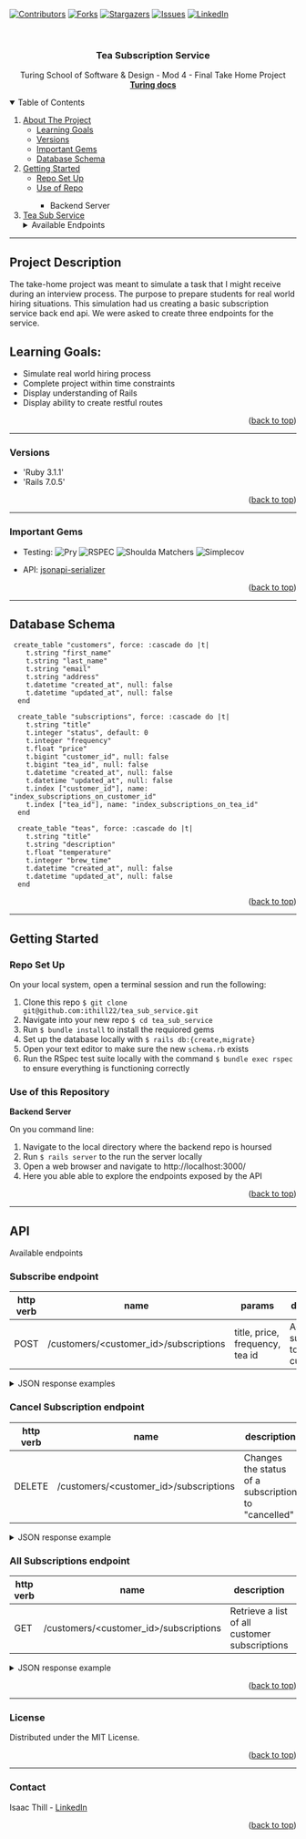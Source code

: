 <a name="readme-top"></a>

[![Contributors][contributors-shield]][contributors-url]
[![Forks][forks-shield]][forks-url]
[![Stargazers][stars-shield]][stars-url]
[![Issues][issues-shield]][issues-url]
[![LinkedIn][linkedin-shield]][linkedin-url]


<br />
<div align="center">
  <h3 align="center">Tea Subscription Service</h3>

  <p align="center">
  Turing School of Software & Design - Mod 4 - Final Take Home Project
  <br />
  <a href="https://mod4.turing.edu/projects/take_home/"><strong>Turing docs</strong></a>
  </p>
</div>

<details open="open">
  <summary>Table of Contents</summary>
  <ol>
    <li>
    <a href="#project-description">About The Project</a>
    <ul>
      <li><a href="#learning-goals">Learning Goals</a></li>
      <li><a href="#versions">Versions</a></li>
      <li><a href="#important-gems">Important Gems</a></li>
      <li><a href="#database-schema">Database Schema</a></li>
    </ul>
    </li>
    <li>
      <a href="#getting-started">Getting Started</a>
      <ul>
        <li><a href="#repo-set-up">Repo Set Up</a></li>
        <li><a href="#use-of-this-repository">Use of Repo</a></li>
          <ul>
            <li>Backend Server</li>
          </ul>
      </ul>
    </li>
    <li>
      <a href="#api">Tea Sub Service</a>
      <details>
        <summary>Available Endpoints</summary>
        <ul>
          <li><a href="#subscribe-endpoint">Subscribe Endpoint</a></a></li>
          <li><a href="#cancel-subscription-endpoint">Cancel Subscription Endpoint</a></a></li>
          <li><a href="#all-subscriptions-endpoint">All Subscriptions Endpoint</a></a></li>
        </ul>
      </details>
    </li>
  </ol>
</details>

----------

## Project Description

The take-home project was meant to simulate a task that I might receive during an interview process. The purpose to prepare students for real world hiring situations. This simulation had us creating a basic subscription service back end api. We were asked to create three endpoints for the service.

## Learning Goals:

- Simulate real world hiring process
- Complete project within time constraints
- Display understanding of Rails
- Display ability to create restful routes

<p align="right">(<a href="#readme-top">back to top</a>)</p>

----------

### Versions

- 'Ruby 3.1.1'
- 'Rails 7.0.5'

<p align="right">(<a href="#readme-top">back to top</a>)</p>

----------

### Important Gems

- Testing:
![Pry][Pry-img]
![RSPEC][RSPEC-img]
![Shoulda Matchers][Shoulda Matchers-img]
![Simplecov][Simplecov-img]

- API: [jsonapi-serializer](https://github.com/fotinakis/jsonapi-serializers)

<p align="right">(<a href="#readme-top">back to top</a>)</p>

----------

## Database Schema
```
 create_table "customers", force: :cascade do |t|
    t.string "first_name"
    t.string "last_name"
    t.string "email"
    t.string "address"
    t.datetime "created_at", null: false
    t.datetime "updated_at", null: false
  end

  create_table "subscriptions", force: :cascade do |t|
    t.string "title"
    t.integer "status", default: 0
    t.integer "frequency"
    t.float "price"
    t.bigint "customer_id", null: false
    t.bigint "tea_id", null: false
    t.datetime "created_at", null: false
    t.datetime "updated_at", null: false
    t.index ["customer_id"], name: "index_subscriptions_on_customer_id"
    t.index ["tea_id"], name: "index_subscriptions_on_tea_id"
  end

  create_table "teas", force: :cascade do |t|
    t.string "title"
    t.string "description"
    t.float "temperature"
    t.integer "brew_time"
    t.datetime "created_at", null: false
    t.datetime "updated_at", null: false
  end
```

<p align="right">(<a href="#readme-top">back to top</a>)</p>

----------

## Getting Started

### Repo Set Up
On your local system, open a terminal session and run the following:
1. Clone this repo `$ git clone git@github.com:ithill22/tea_sub_service.git`
2. Navigate into your new repo `$ cd tea_sub_service`
3. Run `$ bundle install` to install the requiored gems
4. Set up the database locally with `$ rails db:{create,migrate}`
5. Open your text editor to make sure the new `schema.rb` exists
8. Run the RSpec test suite locally with the command `$ bundle exec rspec` to ensure everything is functioning correctly

### Use of this Repository

**Backend Server**

On you command line:
1. Navigate to the local directory where the backend repo is hoursed
2. Run `$ rails server` to the run the server locally
3. Open a web browser and navigate to http://localhost:3000/
4. Here you able able to explore the endpoints exposed by the API

<p align="right">(<a href="#readme-top">back to top</a>)</p>

----------

## API
Available endpoints

### Subscribe endpoint

| http verb | name | params | description | example |
| --- | --- | --- | --- | --- |
| POST | /customers/<customer_id>/subscriptions | title, price, frequency, tea id | Add tea subscription to existing customer | /api/v0/customers/1/subscriptions |


<details>
  <summary> JSON response examples </summary>


Customer Subscription Request:
  ```
  {
    "title": "Earl Grey",
    "price": "10.00",
    "frequency": "1",
    "tea_id": "1"
  }
  ```
Created Subscription response:
  ```
  {
    "data":{
      "id": "1",
      "type": "subscriptions",
      "attributes": {
        "title": "Earl Grey",
        "price": "10.00",
        "frequency": "biweekly",
        "tea_id": "1",
        "status": "active"
      }
    }
  }
  ```

</details>

### Cancel Subscription endpoint

| http verb | name | description | example |
| --- | --- | --- | --- |
| DELETE | /customers/<customer_id>/subscriptions | Changes the status of a subscription to "cancelled" | /api/v0/customers/1/subscriptions |

<details>
  <summary> JSON response example </summary>

Cancelled Subscription response:
  ```
  {
    "data":{
      "id": "1",
      "type": "subscriptions",
      "attributes": {
        "title": "Earl Grey",
        "price": "10.00",
        "frequency": "biweekly",
        "tea_id": "1",
        "status": "cancelled"
      }
    }
  }
  ```

</details>

### All Subscriptions endpoint

| http verb | name | description | example |
| --- | --- | --- | --- |
| GET | /customers/<customer_id>/subscriptions | Retrieve a list of all customer subscriptions | /api/v0/customers/1/subscriptions |

<details>
  <summary> JSON response example </summary>

All Subscriptions response:
  ```
{
  "data": [
    {
      "id": "1",
      "type": "subscriptions",
      "attributes": {
        "title": "Earl Grey",
        "price": "10.00",
        "frequency": "biweekly",
        "tea_id": "1",
        "status": "cancelled"
      }
    },
    {
      "id": "2",
      "type": "subscriptions",
      "attributes": {
        "title": "Green Tea",
        "price": "8.00",
        "frequency": "monthly",
        "tea_id": "2",
        "status": "active"
      }
    },
    {
      "id": "3",
      "type": "subscriptions",
      "attributes": {
        "title": "Chamomile",
        "price": "12.00",
        "frequency": "weekly",
        "tea_id": "3",
        "status": "active"
      }
    }
  ]
}
  ```

</details>



<p align="right">(<a href="#readme-top">back to top</a>)</p>

----------

### License

Distributed under the MIT License.

<p align="right">(<a href="#readme-top">back to top</a>)</p>

----------

### Contact

Isaac Thill - [LinkedIn](https://www.linkedin.com/in/isaac-thill/)

<p align="right">(<a href="#readme-top">back to top</a>)</p>



<!-- MARKDOWN LINK & IMAGES -->
[contributors-shield]: https://img.shields.io/github/contributors/ithill22/tea_sub_service.svg?style=for-the-badge
[contributors-url]: https://github.com/ithill22/tea_sub_service/graphs/contributors
[forks-shield]: https://img.shields.io/github/forks/ithill22/tea_sub_service.svg?style=for-the-badge
[forks-url]: https://github.com/ithill22/tea_sub_service/network/members
[stars-shield]: https://img.shields.io/github/stars/ithill22/tea_sub_service.svg?style=for-the-badge
[stars-url]: https://github.com/ithill22/tea_sub_service/stargazers
[issues-shield]: https://img.shields.io/github/issues/ithill22/tea_sub_service.svg?style=for-the-badge
[issues-url]: https://github.com/ithill22/tea_sub_service/issues
[linkedin-shield]: https://img.shields.io/badge/-LinkedIn-black.svg?style=for-the-badge&logo=linkedin&colorB=555
[linkedin-url]: https://www.linkedin.com/in/isaac-thill/
[Pry-img]: https://img.shields.io/badge/pry-b81818.svg?&style=flaste&logo=rubygems&logoColor=white
[RSPEC-img]: https://img.shields.io/badge/rspec-b81818.svg?&style=flaste&logo=rubygems&logoColor=white
[Shoulda Matchers-img]: https://img.shields.io/badge/shoulda--matchers-b81818.svg?&style=flaste&logo=rubygems&logoColor=white
[Simplecov-img]: https://img.shields.io/badge/simplecov-b81818.svg?&style=flaste&logo=rubygems&logoColor=white
[VCR-img]: https://img.shields.io/badge/vcr-b81818.svg?&style=flaste&logo=rubygems&logoColor=white
